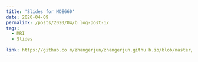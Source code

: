 ```yaml
---
title: 'Slides for MDE660'
date: 2020-04-09
permalink: /posts/2020/04/b log-post-1/
tags:
  - MRI
  - Slides
  
link: https://github.co m/zhangerjun/zhangerjun.githu b.io/blob/master/files/DBSI.pdf
---
```

